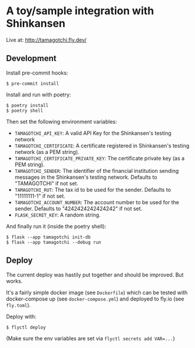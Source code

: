 # A toy/sample integration with Shinkansen

Live at: http://tamagotchi.fly.dev/

## Development

Install pre-commit hooks:

    $ pre-commit install

Install and run with poetry:

    $ poetry install
    $ poetry shell

Then set the following environment variables:

  - `TAMAGOTCHI_API_KEY`: A valid API Key for the Shinkansen's testing network
  - `TAMAGOTCHI_CERTIFICATE`: A certificate registered in Shinkansen's testing
    network (as a PEM string).
  - `TAMAGOTCHI_CERTIFICATE_PRIVATE_KEY`: The certificate private key
    (as a PEM string).
  - `TAMAGOTCHI_SENDER`: The identifier of the financial institution sending
     messages in the Shinkansen's testing network. Defaults to "TAMAGOTCHI" if
     not set.
  - `TAMAGOTCHI_RUT`: The tax id to be used for the sender. Defaults to
    "11111111-1" if not set.
  - `TAMAGOTCHI_ACCOUNT_NUMBER`: The account number to be used for the sender.
    Defaults to "4242424242424242" if not set.
  - `FLASK_SECRET_KEY`: A random string.


And finally run it (inside the poetry shell):

    $ flask --app tamagotchi init-db
    $ flask --app tamagotchi --debug run

## Deploy

The current deploy was hastily put together and should be improved. But works.

It's a fairly simple docker image (see `Dockerfile`) which can be tested with
docker-compose up (see `docker-compose.yml`) and deployed to fly.io (see
`fly.toml`).

Deploy with:

    $ flyctl deploy

(Make sure the env variables are set via `flyctl secrets add VAR=...`)
